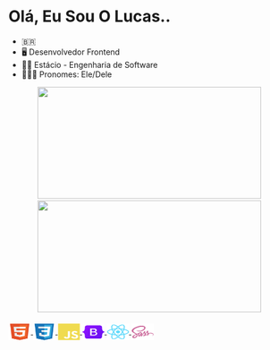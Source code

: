  <h1>Olá, Eu Sou O Lucas..</h1>
 
- 🇧🇷 
- 🖥️ Desenvolvedor Frontend
- ✍🏾 Estácio - Engenharia de Software
- 🙍🏾‍♂️ Pronomes: Ele/Dele

<div align="center">
  <a href="https://github.com/lucaslimadesouza">
  <img width="400px" height="200em" src="https://github-readme-stats.vercel.app/api?username=lucaslimadesouza&show_icons=true&theme=dark&include_all_commits=true&count_private=true"/>
  <img width="400px" height="200em" src="https://github-readme-stats.vercel.app/api/top-langs/?username=lucaslimadesouza&layout=compact&langs_count=7&theme=dark"/>
</div>

<div style="display: inline_block"><br>
  <img align="center" alt="Lucas-HTML" height="30" width="40" src="https://raw.githubusercontent.com/devicons/devicon/master/icons/html5/html5-original.svg">
  <img align="center" alt="Lucas-CSS" height="30" width="40" src="https://raw.githubusercontent.com/devicons/devicon/master/icons/css3/css3-original.svg">
  <img align="center" alt="Lucas-Js" height="30" width="40" src="https://raw.githubusercontent.com/devicons/devicon/master/icons/javascript/javascript-plain.svg">
  <img align="center" alt="Lucas-React" height="30" width="40" src="https://raw.githubusercontent.com/devicons/devicon/master/icons/bootstrap/bootstrap-original.svg">
  <img align="center" alt="Lucas-React" height="30" width="40" src="https://raw.githubusercontent.com/devicons/devicon/master/icons/react/react-original.svg">
  <img align="center" alt="Lucas-React" height="30" width="40" src="https://raw.githubusercontent.com/devicons/devicon/master/icons/sass/sass-original.svg">
</div>

##


<a href="https://web.whatsapp.com/send?phone=5521981055096" target="_blank"><img class="social-img" src="https://img.shields.io/badge/WhatsApp-25D366?style=for-the-badge&logo=whatsapp&logoColor=white" alt=""></a>


